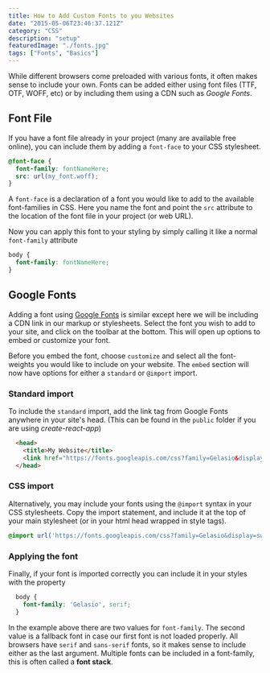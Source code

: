 ```yaml
---
title: How to Add Custom Fonts to you Websites
date: "2015-05-06T23:46:37.121Z"
category: "CSS"
description: "setup"
featuredImage: "./fonts.jpg"
tags: ["Fonts", "Basics"]
---
```


While different browsers come preloaded with various fonts, it often makes sense to include your own. Fonts can be added either using font files (TTF, OTF, WOFF, etc) or by including them using a CDN such as *Google Fonts*.

## Font File

If you have a font file already in your project (many are available free online), you can include them by adding a `font-face` to your CSS stylesheet.

```css
@font-face {
  font-family: fontNameHere;
  src: url(my_font.woff);
}
```

A `font-face` is a declaration of a font you would like to add to the available font-families in CSS. Here you name the font and point the `src` attribute to the location of the font file in your project (or web URL).

Now you can apply this font to your styling by simply calling it like a normal `font-family` attribute

```css
body {
  font-family: fontNameHere;
}
```

## Google Fonts

Adding a font using [Google Fonts](https://fonts.google.com/) is similar except here we will be including a CDN link in our markup or stylesheets. Select the font you wish to add to your site, and click on the toolbar at the bottom. This will open up options to embed or customize your font. 

Before you embed the font, choose `customize` and select all the font-weights you would like to include on your website. The `embed` section will now have options for either a `standard` or `@import` import. 
  
### Standard import

To include the `standard` import, add the link tag from Google Fonts anywhere in your site's head. (This can be found in the `public` folder if you are using *create-react-app*)


```html
  <head>
    <title>My Website</title>
    <link href="https://fonts.googleapis.com/css?family=Gelasio&display=swap" rel="stylesheet">
  </head>
```

### CSS import
  
Alternatively, you may include your fonts using the `@import` syntax in your CSS stylesheets. Copy the import statement, and include it at the top of your main stylesheet (or in your html head wrapped in style tags).

```css
@import url('https://fonts.googleapis.com/css?family=Gelasio&display=swap');
```

### Applying the font

Finally, if your font is imported correctly you can include it in your styles with the property

```css
  body {
    font-family: 'Gelasio', serif;
  }
```

In the example above there are two values for `font-family`. The second value is a fallback font in case our first font is not loaded properly. All browsers have `serif` and `sans-serif` fonts, so it makes sense to include either as the last argument. Multiple fonts can be included in a font-family, this is often called a **font stack**.
